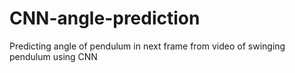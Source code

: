 # CNN-angle-prediction
Predicting angle of pendulum in next frame from video of swinging pendulum using CNN
